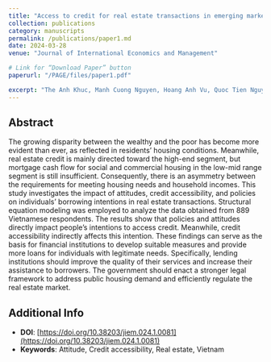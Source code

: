 ```yaml
---
title: "Access to credit for real estate transactions in emerging markets - Empirical evidence from Vietnam"
collection: publications
category: manuscripts
permalink: /publications/paper1.md
date: 2024-03-28
venue: "Journal of International Economics and Management"

# Link for “Download Paper” button
paperurl: "/PAGE/files/paper1.pdf"

excerpt: "The Anh Khuc, Manh Cuong Nguyen, Hoang Anh Vu, Quoc Tien Nguyen"
---
```

## Abstract
The growing disparity between the wealthy and the poor has become more evident than ever, as reflected in residents’ housing conditions. 
Meanwhile, real estate credit is mainly directed toward the high-end segment, but mortgage cash flow for social and commercial housing in the low-mid range segment is still insufficient. 
Consequently, there is an asymmetry between the requirements for meeting housing needs and household incomes. 
This study investigates the impact of attitudes, credit accessibility, and policies on individuals’ borrowing intentions in real estate transactions. 
Structural equation modeling was employed to analyze the data obtained from 889 Vietnamese respondents. 
The results show that policies and attitudes directly impact people’s intentions to access credit. Meanwhile, credit accessibility indirectly affects this intention. 
These findings can serve as the basis for financial institutions to develop suitable measures and provide more loans for individuals with legitimate needs. 
Specifically, lending institutions should improve the quality of their services and increase their assistance to borrowers. 
The government should enact a stronger legal framework to address public housing demand and efficiently regulate the real estate market.

## Additional Info

- **DOI**: [https://doi.org/10.38203/jiem.024.1.0081](https://doi.org/10.38203/jiem.024.1.0081)
- **Keywords**: Attitude, Credit accessibility, Real estate, Vietnam
